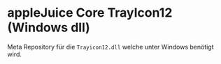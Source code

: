 # appleJuice Core TrayIcon12 (Windows dll)

Meta Repository für die `Trayicon12.dll` welche unter Windows benötigt wird.
